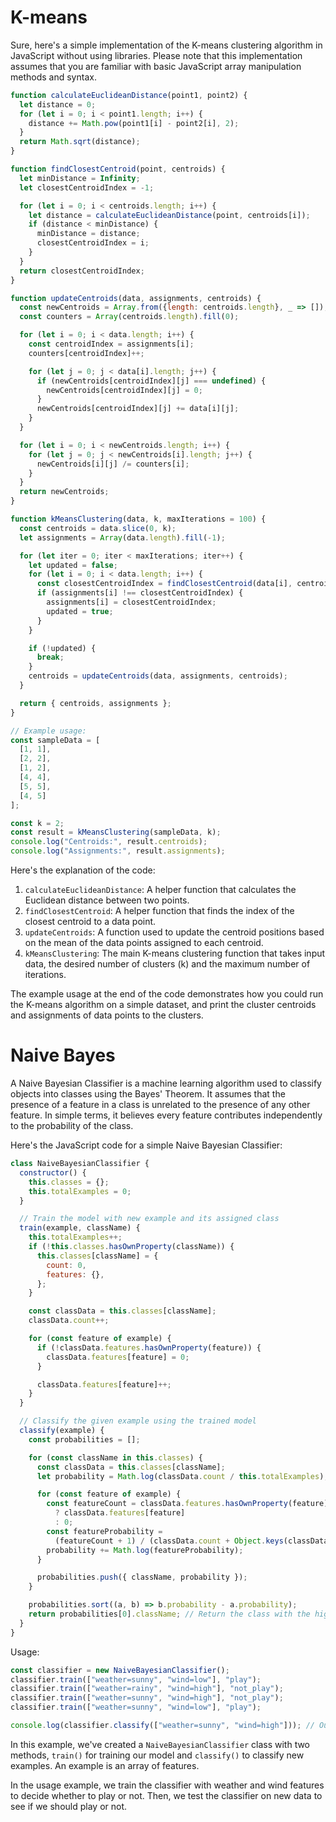 # K-means

Sure, here's a simple implementation of the K-means clustering algorithm in JavaScript without using libraries. Please note that this implementation assumes that you are familiar with basic JavaScript array manipulation methods and syntax.

```javascript
function calculateEuclideanDistance(point1, point2) {
  let distance = 0;
  for (let i = 0; i < point1.length; i++) {
    distance += Math.pow(point1[i] - point2[i], 2);
  }
  return Math.sqrt(distance);
}

function findClosestCentroid(point, centroids) {
  let minDistance = Infinity;
  let closestCentroidIndex = -1;

  for (let i = 0; i < centroids.length; i++) {
    let distance = calculateEuclideanDistance(point, centroids[i]);
    if (distance < minDistance) {
      minDistance = distance;
      closestCentroidIndex = i;
    }
  }
  return closestCentroidIndex;
}

function updateCentroids(data, assignments, centroids) {
  const newCentroids = Array.from({length: centroids.length}, _ => []);
  const counters = Array(centroids.length).fill(0);

  for (let i = 0; i < data.length; i++) {
    const centroidIndex = assignments[i];
    counters[centroidIndex]++;

    for (let j = 0; j < data[i].length; j++) {
      if (newCentroids[centroidIndex][j] === undefined) {
        newCentroids[centroidIndex][j] = 0;
      }
      newCentroids[centroidIndex][j] += data[i][j];
    }
  }

  for (let i = 0; i < newCentroids.length; i++) {
    for (let j = 0; j < newCentroids[i].length; j++) {
      newCentroids[i][j] /= counters[i];
    }
  }
  return newCentroids;
}

function kMeansClustering(data, k, maxIterations = 100) {
  const centroids = data.slice(0, k);
  let assignments = Array(data.length).fill(-1);

  for (let iter = 0; iter < maxIterations; iter++) {
    let updated = false;
    for (let i = 0; i < data.length; i++) {
      const closestCentroidIndex = findClosestCentroid(data[i], centroids);
      if (assignments[i] !== closestCentroidIndex) {
        assignments[i] = closestCentroidIndex;
        updated = true;
      }
    }

    if (!updated) {
      break;
    }
    centroids = updateCentroids(data, assignments, centroids);
  }

  return { centroids, assignments };
}

// Example usage:
const sampleData = [
  [1, 1],
  [2, 2],
  [1, 2],
  [4, 4],
  [5, 5],
  [4, 5]
];

const k = 2;
const result = kMeansClustering(sampleData, k);
console.log("Centroids:", result.centroids);
console.log("Assignments:", result.assignments);
```

Here's the explanation of the code:

1. `calculateEuclideanDistance`: A helper function that calculates the Euclidean distance between two points.
2. `findClosestCentroid`: A helper function that finds the index of the closest centroid to a data point.
3. `updateCentroids`: A function used to update the centroid positions based on the mean of the data points assigned to each centroid.
4. `kMeansClustering`: The main K-means clustering function that takes input data, the desired number of clusters (k) and the maximum number of iterations.

The example usage at the end of the code demonstrates how you could run the K-means algorithm on a simple dataset, and print the cluster centroids and assignments of data points to the clusters.

# Naive Bayes 

A Naive Bayesian Classifier is a machine learning algorithm used to classify objects into classes using the Bayes' Theorem. It assumes that the presence of a feature in a class is unrelated to the presence of any other feature. In simple terms, it believes every feature contributes independently to the probability of the class.

Here's the JavaScript code for a simple Naive Bayesian Classifier:

```javascript
class NaiveBayesianClassifier {
  constructor() {
    this.classes = {};
    this.totalExamples = 0;
  }

  // Train the model with new example and its assigned class
  train(example, className) {
    this.totalExamples++;
    if (!this.classes.hasOwnProperty(className)) {
      this.classes[className] = {
        count: 0,
        features: {},
      };
    }

    const classData = this.classes[className];
    classData.count++;

    for (const feature of example) {
      if (!classData.features.hasOwnProperty(feature)) {
        classData.features[feature] = 0;
      }

      classData.features[feature]++;
    }
  }

  // Classify the given example using the trained model
  classify(example) {
    const probabilities = [];

    for (const className in this.classes) {
      const classData = this.classes[className];
      let probability = Math.log(classData.count / this.totalExamples);

      for (const feature of example) {
        const featureCount = classData.features.hasOwnProperty(feature)
          ? classData.features[feature]
          : 0;
        const featureProbability =
          (featureCount + 1) / (classData.count + Object.keys(classData.features).length);
        probability += Math.log(featureProbability);
      }

      probabilities.push({ className, probability });
    }

    probabilities.sort((a, b) => b.probability - a.probability);
    return probabilities[0].className; // Return the class with the highest probability
  }
}

```

Usage:
```javascript
const classifier = new NaiveBayesianClassifier();
classifier.train(["weather=sunny", "wind=low"], "play");
classifier.train(["weather=rainy", "wind=high"], "not_play");
classifier.train(["weather=sunny", "wind=high"], "not_play");
classifier.train(["weather=sunny", "wind=low"], "play");

console.log(classifier.classify(["weather=sunny", "wind=high"])); // Output: not_play
```

In this example, we've created a `NaiveBayesianClassifier` class with two methods, `train()` for training our model and `classify()` to classify new examples. An example is an array of features.

In the usage example, we train the classifier with weather and wind features to decide whether to play or not. Then, we test the classifier on new data to see if we should play or not.
